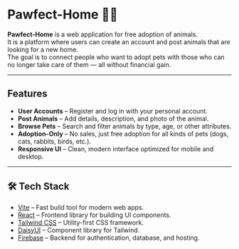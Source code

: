 # Pawfect-Home 🐾🏡

**Pawfect-Home** is a web application for free adoption of animals.  
It is a platform where users can create an account and post animals that are looking for a new home.  
The goal is to connect people who want to adopt pets with those who can no longer take care of them — all without financial gain.

---

## Features

- **User Accounts** – Register and log in with your personal account.
- **Post Animals** – Add details, description, and photo of the animal.
- **Browse Pets** – Search and filter animals by type, age, or other attributes.
- **Adoption-Only** – No sales, just free adoption for all kinds of pets (dogs, cats, rabbits, birds, etc.).
- **Responsive UI** – Clean, modern interface optimized for mobile and desktop.

---

## 🛠️ Tech Stack

- [Vite](https://vitejs.dev/) – Fast build tool for modern web apps.
- [React](https://react.dev/) – Frontend library for building UI components.
- [Tailwind CSS](https://tailwindcss.com/) – Utility-first CSS framework.
- [DaisyUI](https://daisyui.com/) – Component library for Tailwind.
- [Firebase](https://firebase.google.com/) – Backend for authentication, database, and hosting.
